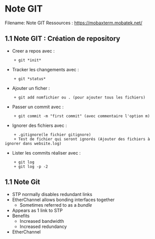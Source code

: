 Note GIT 
============================================================

Filename: Note GIT
Ressources : https://mobaxterm.mobatek.net/


1.1 Note GIT : Création de repository
------------------------------------------------------------

* Creer a repos avec :
```
	+ git *init*
```
* Tracker les changements avec : 
```
	+ git *status*
```
* Ajouter un ficher : 
```
	+ git add nomfichier ou . (pour ajouter tous les fichiers)
```
* Passer un commit avec :
```
	+ git commit -m "first commit" (avec commentaire l'option m)
```
* Ignorer des fichiers avec : 
```
	+ .gitignore(le fichier gitignore)
	+ Test de fichier qui seront ignorés (Ajouter des fichiers à ignorer dans website.log)
```
* Lister les commits réaliser  avec :
```
	+ git log
	+ git log -p -2
```	

1.1 Note Git 
------------------------------------------------------------

* STP normally disables redundant links
* EtherChannel allows bonding interfaces together
	+ Sometimes referred to as a *bundle*
* Appears as 1 link to STP
* Benefits
	+ Increased bandwidth
	+ Increased redundancy
* EtherChannel
